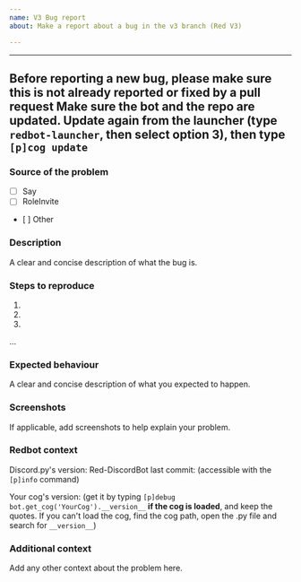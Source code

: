 ```yaml
---
name: V3 Bug report
about: Make a report about a bug in the v3 branch (Red V3)

---
```


-----
Before reporting a new bug, please make sure this is not already reported or fixed by a pull request
Make sure the bot and the repo are updated.
Update again from the launcher (type `redbot-launcher`, then select option 3), then type `[p]cog update`
-----

### Source of the problem

- [ ] Say
- [ ] RoleInvite
- [ ] Other

### Description

A clear and concise description of what the bug is.

### Steps to reproduce

1.
2.
3.
...

### Expected behaviour

A clear and concise description of what you expected to happen.

### Screenshots

If applicable, add screenshots to help explain your problem.

### Redbot context

Discord.py's version:
Red-DiscordBot last commit:
(accessible with the `[p]info` command)

Your cog's version:
(get it by typing `[p]debug bot.get_cog('YourCog').__version__` **if the cog is loaded**, and keep the quotes. If you can't load the cog, find the cog path, open the .py file and search for `__version__`)

### Additional context

Add any other context about the problem here.
